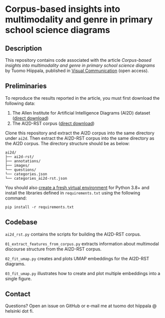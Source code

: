 # Corpus-based insights into multimodality and genre in primary school science diagrams

## Description

This repository contains code associated with the article *Corpus-based insights into multimodality and genre in primary school science diagrams* by Tuomo Hiippala, published in [Visual Communication](https://doi.org/10.1177/14703572231161829) (open access).

## Preliminaries

To reproduce the results reported in the article, you must first download the following data:

 1. The Allen Institute for Artificial Intelligence Diagrams (AI2D) dataset ([direct download](http://ai2-website.s3.amazonaws.com/data/ai2d-all.zip))
 2. The AI2D-RST corpus ([direct download](https://korp.csc.fi/download/AI2D-RST/v1.1/ai2d-rst-v1-1.zip))

Clone this repository and extract the AI2D corpus into the same directory under `ai2d`. Then extract the AI2D-RST corpus into the same directory as the AI2D corpus. The directory structure should be as below:

```
ai2d/
├── ai2d-rst/
├── annotations/
├── images/
└── questions/
└── categories.json
└── categories_ai2d-rst.json
```

You should also [create a fresh virtual environment](https://docs.python.org/3/library/venv.html) for Python 3.8+ and install the libraries defined in `requirements.txt` using the following command:

`pip install -r requirements.txt`

## Codebase

`ai2d_rst.py` contains the scripts for building the AI2D-RST corpus.

`01_extract_features_from_corpus.py` extracts information about multimodal discourse structure from the AI2D-RST corpus.

`02_fit_umap.py` creates and plots UMAP embeddings for the AI2D-RST diagrams.

`03_fit_umap.py` illustrates how to create and plot multiple embeddings into a single figure.

## Contact

Questions? Open an issue on GitHub or e-mail me at tuomo dot hiippala @ helsinki dot fi.
